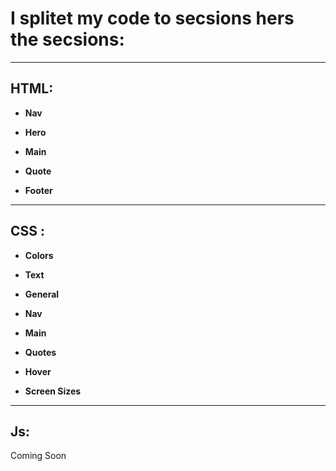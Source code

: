 # I splitet my code to secsions hers the secsions:

<hr>

## HTML:

- **Nav**

- **Hero**

- **Main**

- **Quote**

- **Footer**

<hr>

## CSS :

- **Colors**

- **Text**

- **General**

- **Nav**

- **Main**

- **Quotes**

- **Hover**

- **Screen Sizes**

<hr>

## Js:

Coming Soon
